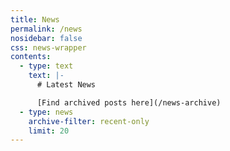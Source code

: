 ```yaml
---
title: News
permalink: /news
nosidebar: false
css: news-wrapper
contents:
  - type: text
    text: |-
      # Latest News

      [Find archived posts here](/news-archive)
  - type: news
    archive-filter: recent-only
    limit: 20
---
```

